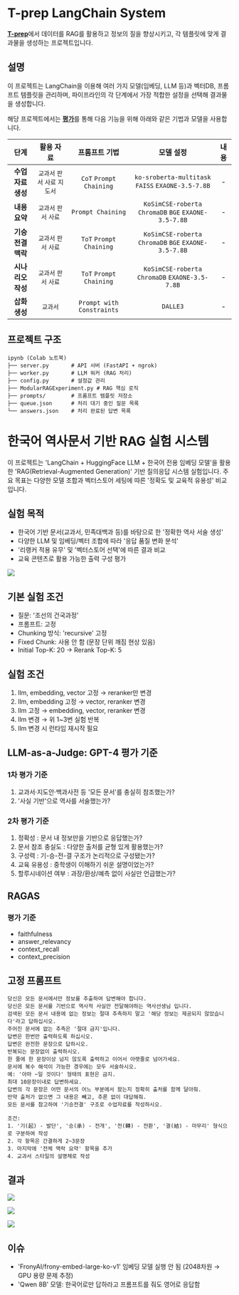 # T-prep LangChain System
[**T-prep**](https://github.com/INISW-6th/t-prep)에서 데이터를 RAG를 활용하고 정보의 질을 향상시키고, 각 템플릿에 맞게 결과물을 생성하는 프로젝트입니다.

## 설명
이 프로젝트는 LangChain을 이용해 여러 가지 모델(임베딩, LLM 등)과 벡터DB, 프롬프트 템플릿을 관리하며, 파이프라인의 각 단계에서 가장 적합한 설정을 선택해 결과물을 생성합니다.

해당 프로젝트에서는 [**평가**](https://github.com/INISW-6th/langchain-eval)를 통해 다음 기능을 위해 아래와 같은 기법과 모델을 사용합니다.

| 단계 | 활용 자료 | 프롬프트 기법 | 모델 설정 | 내용 |
| :-: | :-: | :-: | :-: | :-: |
| **수업자료 생성** | `교과서` `판서` `사료` `지도서` | `CoT` `Prompt Chaining` | `ko-sroberta-multitask` `FAISS` `EXAONE-3.5-7.8B` | - |
| **내용 요약** | `교과서` `판서` `사료` | `Prompt Chaining` | `KoSimCSE-roberta` `ChromaDB` `BGE` `EXAONE-3.5-7.8B` | - |
| **기승전결 맥락** | `교과서` `판서` `사료` | `ToT` `Prompt Chaining` | `KoSimCSE-roberta` `ChromaDB` `BGE` `EXAONE-3.5-7.8B` | - |
| **시나리오 작성** | `교과서` `판서` `사료` | `ToT` `Prompt Chaining` | `KoSimCSE-roberta` `ChromaDB` `EXAONE-3.5-7.8B` | - |
| **삽화 생성** | `교과서` | `Prompt with Constraints` | `DALLE3` | - |


## 프로젝트 구조
```
ipynb (Colab 노트북)
├── server.py       # API 서버 (FastAPI + ngrok)
├── worker.py       # LLM 워커 (RAG 처리)
├── config.py       # 설정값 관리
├── ModularRAGExperiment.py # RAG 핵심 로직
├── prompts/        # 프롬프트 템플릿 저장소
├── queue.json      # 처리 대기 중인 질문 목록
└── answers.json    # 처리 완료된 답변 목록
```

# 한국어 역사문서 기반 RAG 실험 시스템

이 프로젝트는 'LangChain + HuggingFace LLM + 한국어 전용 임베딩 모델'을 활용한 'RAG(Retrieval-Augmented Generation)' 기반 질의응답 시스템 실험입니다.
주요 목표는 다양한 모델 조합과 벡터스토어 세팅에 따른 '정확도 및 교육적 유용성' 비교입니다.

## 실험 목적
- 한국어 기반 문서(교과서, 민족대백과 등)를 바탕으로 한 '정확한 역사 서술 생성'
- 다양한 LLM 및 임베딩/벡터 조합에 따라 '응답 품질 변화 분석'
- '리랭커 적용 유무' 및 '벡터스토어 선택'에 따른 결과 비교
- 교육 콘텐츠로 활용 가능한 출력 구성 평가

![](/src/pipeline.png)

## 기본 실험 조건
- 질문: '조선의 건국과정'
- 프롬프트: 고정
- Chunking 방식: 'recursive' 고정
- Fixed Chunk: 사용 안 함 (문장 단위 깨짐 현상 있음)
- Initial Top-K: 20 → Rerank Top-K: 5

## 실험 조건
1. llm, embedding, vector 고정 → reranker만 변경
2. llm, embedding 고정 → vector, reranker 변경
3. llm 고정 → embedding, vector, reranker 변경
4. llm 변경 → 위 1~3번 실험 반복
5. llm 변경 시 런타임 재시작 필요

## LLM-as-a-Judge: GPT-4 평가 기준
### 1차 평가 기준
1. 교과서·지도안·백과사전 등 '모든 문서'를 충실히 참조했는가?
2. '사실 기반'으로 역사를 서술했는가?

### 2차 평가 기준
1. 정확성 : 문서 내 정보만을 기반으로 응답했는가?
2. 문서 참조 충실도 : 다양한 출처를 균형 있게 활용했는가?
3. 구성력 : 기-승-전-결 구조가 논리적으로 구성됐는가?
4. 교육 유용성 : 중학생이 이해하기 쉬운 설명이었는가?
5. 할루시네이션 여부 : 과장/환상/예측 없이 사실만 언급했는가? 

## RAGAS
### 평가 기준
- faithfulness
- answer_relevancy
- context_recall
- context_precision

## 고정 프롬프트
```
당신은 모든 문서에서만 정보를 추출하여 답변해야 합니다.
당신은 모든 문서를 기반으로 역사적 사실만 전달해야하는 역사선생님 입니다.
검색된 모든 문서 내용에 없는 정보는 절대 추측하지 말고 '해당 정보는 제공되지 않았습니다'라고 답하십시오.
주어진 문서에 없는 추측은 '절대 금지'입니다.
답변은 한번만 출력하도록 하십시오.
답변은 완전한 문장으로 답하시오.
반복되는 문장없이 출력하시오.
한 줄에 한 문장이상 넘지 않도록 출력하고 이어서 아랫줄로 넘어가세요.
문서에 복수 해석이 가능한 경우에는 모두 서술하시오.
예: '아마 ~일 것이다' 형태의 표현은 금지.
최대 10문장이내로 답변하세요.
답변의 각 문장은 어떤 문서의 어느 부분에서 왔는지 정확히 출처를 함께 달아줘.
만약 출처가 없으면 그 내용은 빼고, 추론 없이 대답해줘.
모든 문서를 참고하여 '기승전결' 구조로 수업자료를 작성하시오.

조건:
1. '기(起) - 발단', '승(承) - 전개', '전(轉) - 전환', '결(結) - 마무리' 형식으로 구분하여 작성
2. 각 항목은 간결하게 2~3문장
3. 마지막에 '전체 맥락 요약' 항목을 추가
4. 교과서 스타일의 설명체로 작성
```

## 결과
![](/src/eval-judge.png)

![](/src/eval-ragas.png)

![](/src/eval-total.png)


## 이슈
- 'FronyAI/frony-embed-large-ko-v1' 임베딩 모델 실행 안 됨 (2048차원 → GPU 용량 문제 추정)
- 'Qwen 8B' 모델: 한국어로만 답하라고 프롬프트를 줘도 영어로 응답함
